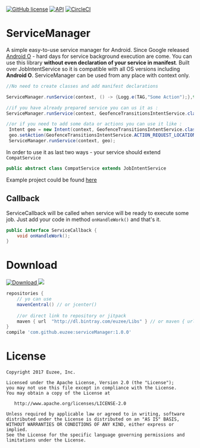 <!---[![Android Arsenal](https://img.shields.io/badge/Android%20Arsenal-permissionUtil-blue.svg?style=flat)](https://android-arsenal.com/details/1/5721)--->
[![GitHub license](https://img.shields.io/github/license/dcendents/android-maven-gradle-plugin.svg)](http://www.apache.org/licenses/LICENSE-2.0.html)
[![API](https://img.shields.io/badge/API-19%2B-brightgreen.svg?style=flat)](https://android-arsenal.com/api?level=19)
[![CircleCI](https://circleci.com/gh/Euzee/serviceManager/tree/master.svg?style=svg)](https://circleci.com/gh/Euzee/serviceManager/tree/master)
<!---
<br>
<a href="http://apptractor.ru/info/articles/interesnyie-materialyi-dlya-razrabotchika-mobilnyih-prilozheniy-163-9-14-maya.html"><img src="http://apptractor.ru/logo_trans.png" height="30" width="118" ></a>
--->

# ServiceManager
A simple easy-to-use service manager for Android.
Since Google released [Android O](https://developer.android.com/about/versions/oreo/background.html#services) - hard days for service background execution are come.
You can use this library **without even declaration of your service in manifest**.
Built over JobIntentService so it is compatible with all OS versions including **Android O**.
ServiceManager can be used from any place with context only.

``` java
//No need to create classes and add manifest declarations

ServiceManager.runService(context, () -> {Logg.e(TAG,"Some Action");},true);

//if you have already prepared service you can us it as :
ServiceManager.runService(context, GeofenceTransitionsIntentService.class);

//or if you need to add some data or actions you can use it like :
 Intent geo = new Intent(context, GeofenceTransitionsIntentService.class);
 geo.setAction(GeofenceTransitionsIntentService.ACTION_REQUEST_LOCATIONS);
 ServiceManager.runService(context, geo);
```

In order to use it as last two ways - your service should extend `CompatService`
``` java
public abstract class CompatService extends JobIntentService
```

Example project could be found [here](https://github.com/Euzee/serviceManagerExample)

## Callback

ServiceCallback will be called when service will be ready to execute some job.
Just add your code in method `onHandleWork()` and that's it.
``` java
public interface ServiceCallback {
    void onHandleWork();
}
```

# Download

[ ![Download](https://api.bintray.com/packages/euzee/Libs/serviceManager/images/download.svg) ](https://bintray.com/euzee/Libs/serviceManager/_latestVersion) [![](https://jitpack.io/v/Euzee/serviceManager.svg)](https://jitpack.io/#Euzee/serviceManager)

``` groovy
repositories {
    // yo can use 
    mavenCentral() // or jcenter()
    
    //or direct link to repository or jitpack
    maven { url  "http://dl.bintray.com/euzee/Libs" } // or maven { url "https://jitpack.io" }
}
compile 'com.github.euzee:serviceManager:1.0.0'
```

# License

    Copyright 2017 Euzee, Inc.

    Licensed under the Apache License, Version 2.0 (the "License");
    you may not use this file except in compliance with the License.
    You may obtain a copy of the License at

       http://www.apache.org/licenses/LICENSE-2.0

    Unless required by applicable law or agreed to in writing, software
    distributed under the License is distributed on an "AS IS" BASIS,
    WITHOUT WARRANTIES OR CONDITIONS OF ANY KIND, either express or implied.
    See the License for the specific language governing permissions and
    limitations under the License.
